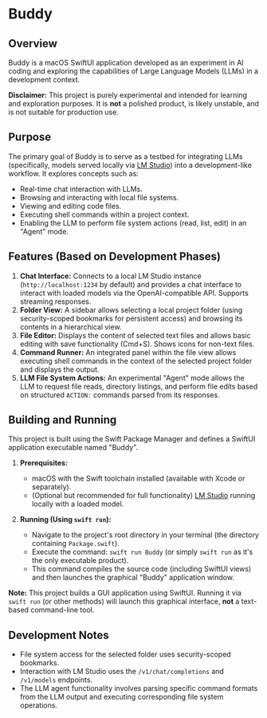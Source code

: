# Buddy

## Overview

Buddy is a macOS SwiftUI application developed as an experiment in AI coding and exploring the capabilities of Large Language Models (LLMs) in a development context.

**Disclaimer:** This project is purely experimental and intended for learning and exploration purposes. It is **not** a polished product, is likely unstable, and is not suitable for production use.

## Purpose

The primary goal of Buddy is to serve as a testbed for integrating LLMs (specifically, models served locally via [LM Studio](https://lmstudio.ai/)) into a development-like workflow. It explores concepts such as:

*   Real-time chat interaction with LLMs.
*   Browsing and interacting with local file systems.
*   Viewing and editing code files.
*   Executing shell commands within a project context.
*   Enabling the LLM to perform file system actions (read, list, edit) in an "Agent" mode.

## Features (Based on Development Phases)

1.  **Chat Interface:** Connects to a local LM Studio instance (`http://localhost:1234` by default) and provides a chat interface to interact with loaded models via the OpenAI-compatible API. Supports streaming responses.
2.  **Folder View:** A sidebar allows selecting a local project folder (using security-scoped bookmarks for persistent access) and browsing its contents in a hierarchical view.
3.  **File Editor:** Displays the content of selected text files and allows basic editing with save functionality (Cmd+S). Shows icons for non-text files.
4.  **Command Runner:** An integrated panel within the file view allows executing shell commands in the context of the selected project folder and displays the output.
5.  **LLM File System Actions:** An experimental "Agent" mode allows the LLM to request file reads, directory listings, and perform file edits based on structured `ACTION:` commands parsed from its responses.

## Building and Running

This project is built using the Swift Package Manager and defines a SwiftUI application executable named "Buddy".

1.  **Prerequisites:**
    *   macOS with the Swift toolchain installed (available with Xcode or separately).
    *   (Optional but recommended for full functionality) [LM Studio](https://lmstudio.ai/) running locally with a loaded model.

2.  **Running (Using `swift run`):**
    *   Navigate to the project's root directory in your terminal (the directory containing `Package.swift`).
    *   Execute the command: `swift run Buddy` (or simply `swift run` as it's the only executable product).
    *   This command compiles the source code (including SwiftUI views) and then launches the graphical "Buddy" application window.

**Note:** This project builds a GUI application using SwiftUI. Running it via `swift run` (or other methods) will launch this graphical interface, **not** a text-based command-line tool.

## Development Notes

*   File system access for the selected folder uses security-scoped bookmarks.
*   Interaction with LM Studio uses the `/v1/chat/completions` and `/v1/models` endpoints.
*   The LLM agent functionality involves parsing specific command formats from the LLM output and executing corresponding file system operations. 